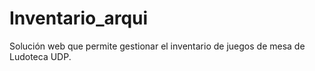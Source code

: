 # Inventario_arqui
Solución web que permite gestionar el inventario de juegos de mesa de Ludoteca UDP.
